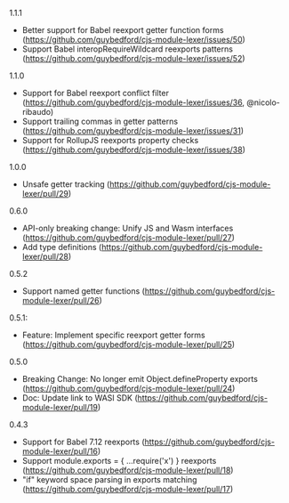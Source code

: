 1.1.1
- Better support for Babel reexport getter function forms (https://github.com/guybedford/cjs-module-lexer/issues/50)
- Support Babel interopRequireWildcard reexports patterns (https://github.com/guybedford/cjs-module-lexer/issues/52)

1.1.0
- Support for Babel reexport conflict filter (https://github.com/guybedford/cjs-module-lexer/issues/36, @nicolo-ribaudo)
- Support trailing commas in getter patterns (https://github.com/guybedford/cjs-module-lexer/issues/31)
- Support for RollupJS reexports property checks (https://github.com/guybedford/cjs-module-lexer/issues/38)

1.0.0
- Unsafe getter tracking (https://github.com/guybedford/cjs-module-lexer/pull/29)

0.6.0
- API-only breaking change: Unify JS and Wasm interfaces (https://github.com/guybedford/cjs-module-lexer/pull/27)
- Add type definitions (https://github.com/guybedford/cjs-module-lexer/pull/28)

0.5.2
- Support named getter functions (https://github.com/guybedford/cjs-module-lexer/pull/26)

0.5.1:
- Feature: Implement specific reexport getter forms (https://github.com/guybedford/cjs-module-lexer/pull/25)

0.5.0
- Breaking Change: No longer emit Object.defineProperty exports (https://github.com/guybedford/cjs-module-lexer/pull/24)
- Doc: Update link to WASI SDK (https://github.com/guybedford/cjs-module-lexer/pull/19)

0.4.3
- Support for Babel 7.12 reexports (https://github.com/guybedford/cjs-module-lexer/pull/16)
- Support module.exports = { ...require('x') } reexports (https://github.com/guybedford/cjs-module-lexer/pull/18)
- "if" keyword space parsing in exports matching (https://github.com/guybedford/cjs-module-lexer/pull/17)
